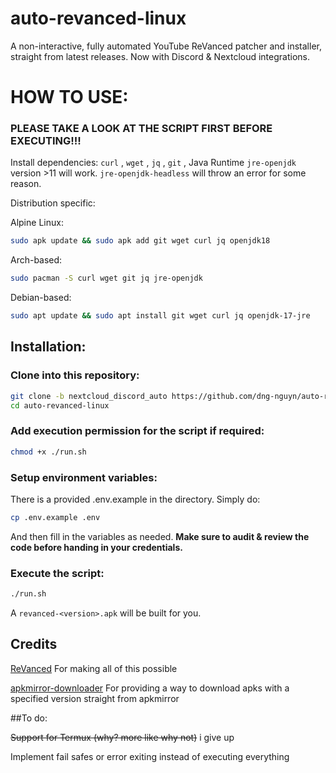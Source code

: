 # auto-revanced-linux

A non-interactive, fully automated YouTube ReVanced patcher and installer, straight from latest releases. Now with Discord & Nextcloud integrations.
# HOW TO USE:
### PLEASE TAKE A LOOK AT THE SCRIPT FIRST BEFORE EXECUTING!!!
Install dependencies: `curl` , `wget` , `jq` , `git` , Java Runtime `jre-openjdk` version >11 will work. `jre-openjdk-headless` will throw an error for some reason.

Distribution specific:

Alpine Linux: 
```sh
sudo apk update && sudo apk add git wget curl jq openjdk18
```
Arch-based:
```sh
sudo pacman -S curl wget git jq jre-openjdk
```
Debian-based:
```sh
sudo apt update && sudo apt install git wget curl jq openjdk-17-jre
```
## Installation:

### Clone into this repository:
```sh
git clone -b nextcloud_discord_auto https://github.com/dng-nguyn/auto-revanced-linux.git
cd auto-revanced-linux
```
### Add execution permission for the script if required:
```sh
chmod +x ./run.sh
```
### Setup environment variables:

There is a provided .env.example in the directory. Simply do:
```sh
cp .env.example .env
```
And then fill in the variables as needed. **Make sure to audit & review the code before handing in your credentials.**

### Execute the script:
```sh
./run.sh
```
A `revanced-<version>.apk` will be built for you.
## Credits
[ReVanced](https://github.com/revanced) For making all of this possible

[apkmirror-downloader](https://github.com/tanishqmanuja/apkmirror-downloader) For providing a way to download apks with a specified version straight from apkmirror

##To do:

~~Support for Termux (why? more like why not)~~ i give up

Implement fail safes or error exiting instead of executing everything
